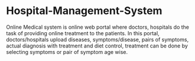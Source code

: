 # Hospital-Management-System
Online Medical system is online web portal where doctors, hospitals do the task of providing online treatment to the patients. In this portal, doctors/hospitals upload diseases, symptoms/disease, pairs of symptoms, actual diagnosis with treatment and diet control, treatment can be done by selecting symptoms or pair of symptom age wise.
